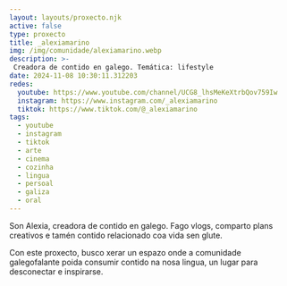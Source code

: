 ```yaml
---
layout: layouts/proxecto.njk
active: false
type: proxecto
title: _alexiamarino
img: /img/comunidade/alexiamarino.webp
description: >-
 Creadora de contido en galego. Temática: lifestyle
date: 2024-11-08 10:30:11.312203
redes:
  youtube: https://www.youtube.com/channel/UCG8_lhsMeKeXtrbQov759Iw
  instagram: https://www.instagram.com/_alexiamarino
  tiktok: https://www.tiktok.com/@_alexiamarino
tags:
  - youtube
  - instagram
  - tiktok
  - arte
  - cinema
  - cozinha
  - lingua
  - persoal
  - galiza
  - oral
---
```


Son Alexia, creadora de contido en galego. Fago vlogs, comparto plans creativos e tamén contido relacionado coa vida sen glute.

Con este proxecto, busco xerar un espazo onde a comunidade galegofalante poida consumir contido na nosa lingua, un lugar para desconectar e inspirarse.
